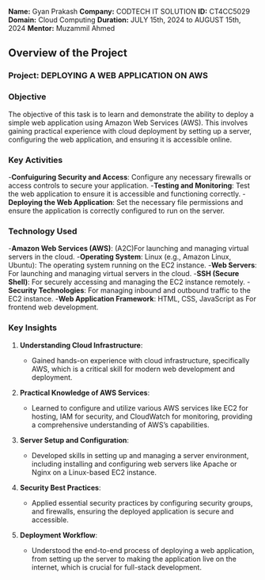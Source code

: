 **Name:** Gyan Prakash
**Company:** CODTECH IT SOLUTION
**ID:** CT4CC5029
**Domain:** Cloud Computing
**Duration:** JULY 15th, 2024 to AUGUST 15th, 2024
**Mentor:** Muzammil Ahmed

## Overview of the Project

### Project: DEPLOYING A WEB APPLICATION ON AWS

### Objective

The objective of this task is to learn and demonstrate the ability to deploy a simple web application using Amazon Web Services (AWS). This involves gaining practical experience with cloud deployment by setting up a server, configuring the web application, and ensuring it is accessible online. 

### Key Activities
-**Confuiguring Security and Access**: Configure any necessary firewalls or access controls to secure your application.
-**Testing and Monitoring**: Test the web application to ensure it is accessible and functioning correctly.
-**Deploying the Web Application**: Set the necessary file permissions and ensure the application is correctly configured to run on the server.

### Technology Used

-**Amazon Web Services (AWS)**: (A2C)For launching and managing virtual servers in the cloud.
-**Operating System**: Linux (e.g., Amazon Linux, Ubuntu): The operating system running on the EC2 instance.
-**Web Servers**: For launching and managing virtual servers in the cloud.
-**SSH (Secure Shell)**: For securely accessing and managing the EC2 instance remotely.
-**Security Technologies**: For managing inbound and outbound traffic to the EC2 instance.
-**Web Application Framework**: HTML, CSS, JavaScript as For frontend web development.

### Key Insights

1. **Understanding Cloud Infrastructure**:
   - Gained hands-on experience with cloud infrastructure, specifically AWS, which is a critical skill for modern web development and deployment.

2. **Practical Knowledge of AWS Services**:
   - Learned to configure and utilize various AWS services like EC2 for hosting, IAM for security, and CloudWatch for monitoring, providing a comprehensive understanding of AWS’s capabilities.

3. **Server Setup and Configuration**:
   - Developed skills in setting up and managing a server environment, including installing and configuring web servers like Apache or Nginx on a Linux-based EC2 instance.

4. **Security Best Practices**:
   - Applied essential security practices by configuring security groups, and firewalls, ensuring the deployed application is secure and accessible.

5. **Deployment Workflow**:
   - Understood the end-to-end process of deploying a web application, from setting up the server to making the application live on the internet, which is crucial for full-stack development.
